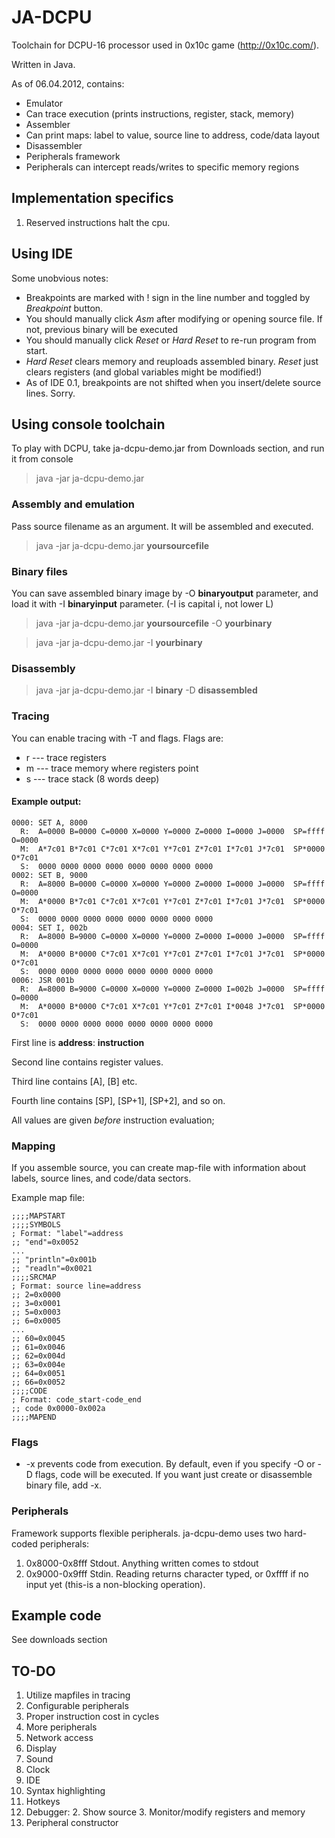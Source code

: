 # JA-DCPU

Toolchain for DCPU-16 processor used in 0x10c game (http://0x10c.com/).

Written in Java.

As of 06.04.2012, contains:

* Emulator
 * Can trace execution (prints instructions, register, stack, memory)
* Assembler
 * Can print maps: label to value, source line to address, code/data layout
* Disassembler
* Peripherals framework
 * Peripherals can intercept reads/writes to specific memory regions

## Implementation specifics

1. Reserved instructions halt the cpu.

## Using IDE

Some unobvious notes:

* Breakpoints are marked with ! sign in the line number and toggled by *Breakpoint* button.
* You should manually click *Asm* after modifying or opening source file. If not, previous binary will be executed
* You should manually click *Reset* or *Hard Reset* to re-run program from start.
* *Hard Reset* clears memory and reuploads assembled binary. *Reset* just clears registers (and global variables might
 be modified!)
* As of IDE 0.1, breakpoints are not shifted when you insert/delete source lines. Sorry.


## Using console toolchain

To play with DCPU, take ja-dcpu-demo.jar from Downloads section, and run it from console

> java -jar ja-dcpu-demo.jar

### Assembly and emulation

Pass source filename as an argument. It will be assembled and executed.

> java -jar ja-dcpu-demo.jar __yoursourcefile__

### Binary files

You can save assembled binary image by -O **binaryoutput** parameter, and load it with -I **binaryinput** parameter. (-I is capital i, not lower L)

> java -jar ja-dcpu-demo.jar __yoursourcefile__ -O __yourbinary__

> java -jar ja-dcpu-demo.jar -I __yourbinary__

### Disassembly

> java -jar ja-dcpu-demo.jar -I __binary__ -D __disassembled__

### Tracing

You can enable tracing with -T and flags. Flags are:

* r --- trace registers
* m --- trace memory where registers point
* s --- trace stack (8 words deep)

#### Example output:

    0000: SET A, 8000
      R:  A=0000 B=0000 C=0000 X=0000 Y=0000 Z=0000 I=0000 J=0000  SP=ffff O=0000
      M:  A*7c01 B*7c01 C*7c01 X*7c01 Y*7c01 Z*7c01 I*7c01 J*7c01  SP*0000 O*7c01
      S:  0000 0000 0000 0000 0000 0000 0000 0000
    0002: SET B, 9000
      R:  A=8000 B=0000 C=0000 X=0000 Y=0000 Z=0000 I=0000 J=0000  SP=ffff O=0000
      M:  A*0000 B*7c01 C*7c01 X*7c01 Y*7c01 Z*7c01 I*7c01 J*7c01  SP*0000 O*7c01
      S:  0000 0000 0000 0000 0000 0000 0000 0000
    0004: SET I, 002b
      R:  A=8000 B=9000 C=0000 X=0000 Y=0000 Z=0000 I=0000 J=0000  SP=ffff O=0000
      M:  A*0000 B*0000 C*7c01 X*7c01 Y*7c01 Z*7c01 I*7c01 J*7c01  SP*0000 O*7c01
      S:  0000 0000 0000 0000 0000 0000 0000 0000
    0006: JSR 001b
      R:  A=8000 B=9000 C=0000 X=0000 Y=0000 Z=0000 I=002b J=0000  SP=ffff O=0000
      M:  A*0000 B*0000 C*7c01 X*7c01 Y*7c01 Z*7c01 I*0048 J*7c01  SP*0000 O*7c01
      S:  0000 0000 0000 0000 0000 0000 0000 0000

First line is **address**: **instruction**

Second line contains register values.

Third line contains [A], [B] etc.

Fourth line contains [SP], [SP+1], [SP+2], and so on.

All values are given _before_ instruction evaluation;

### Mapping

If you assemble source, you can create map-file with information about labels, source lines, and code/data sectors.

Example map file:

	;;;;MAPSTART
	;;;;SYMBOLS
	; Format: "label"=address
	;; "end"=0x0052
	...
	;; "println"=0x001b
	;; "readln"=0x0021
	;;;;SRCMAP
	; Format: source line=address
	;; 2=0x0000
	;; 3=0x0001
	;; 5=0x0003
	;; 6=0x0005
	...
	;; 60=0x0045
	;; 61=0x0046
	;; 62=0x004d
	;; 63=0x004e
	;; 64=0x0051
	;; 66=0x0052
	;;;;CODE
	; Format: code_start-code_end
	;; code 0x0000-0x002a
	;;;;MAPEND


### Flags

* -x prevents code from execution. By default, even if you specify -O or -D flags, code will be executed. If you want just create or disassemble binary file, add -x.

### Peripherals

Framework supports flexible peripherals. ja-dcpu-demo uses two hard-coded peripherals:

1. 0x8000-0x8fff Stdout. Anything written comes to stdout
2. 0x9000-0x9fff Stdin. Reading returns character typed, or 0xffff if no input yet (this-is a non-blocking operation).

## Example code

See downloads section

## TO-DO

1. Utilize mapfiles in tracing
1. Configurable peripherals
1. Proper instruction cost in cycles
2. More peripherals
  1. Network access
  2. Display
  3. Sound
  4. Clock
3. IDE
  1. Syntax highlighting
  1. Hotkeys
  2. Debugger:
    2. Show source
    3. Monitor/modify registers and memory
  3. Peripheral constructor